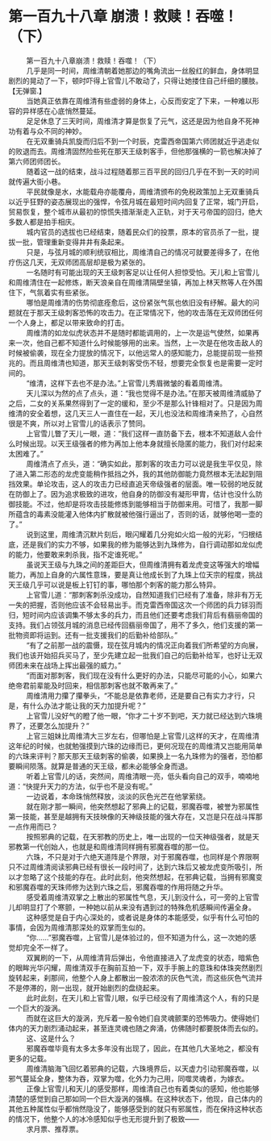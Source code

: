 <h1>第一百九十八章 崩溃！救赎！吞噬！（下）</h1>
<div id="content">&nbsp&nbsp&nbsp&nbsp&nbsp&nbsp&nbsp&nbsp
 第一百九十八章崩溃！救赎！吞噬！（下）
 <br/>&nbsp&nbsp&nbsp&nbsp&nbsp&nbsp&nbsp&nbsp
 几乎是同一时间，周维清朝着她那边的嘴角流出一丝殷红的鲜血，身体明显剧烈的晃动了一下，顿时吓得上官雪儿不敢动了，只得让她搂住自己纤细的腰肢。【无弹窗.】
 <br/>&nbsp&nbsp&nbsp&nbsp&nbsp&nbsp&nbsp&nbsp
 当她真正依靠在周维清有些虚弱的身体上，心反而安定了下来，一种难以形容的异样感在心底悄然蔓延。
 <br/>&nbsp&nbsp&nbsp&nbsp&nbsp&nbsp&nbsp&nbsp
 足足休息了三天时间，周维清才算是恢复了元气，这还是因为他自身不死神功有着与众不同的神妙。
 <br/>&nbsp&nbsp&nbsp&nbsp&nbsp&nbsp&nbsp&nbsp
 在无双重骑兵凯旋而归后不到一个时辰，克雷西帝国第六师团就近乎逃走似的败退而去。周维清固然险些死在那天王级刺客手，但他那强横的一箭也解决掉了第六师团师团长。
 <br/>&nbsp&nbsp&nbsp&nbsp&nbsp&nbsp&nbsp&nbsp
 随着这一战的结束，战斗过程随着那三百平民的回归几乎在不到一天的时间就传遍大街小巷。
 <br/>&nbsp&nbsp&nbsp&nbsp&nbsp&nbsp&nbsp&nbsp
 平民就像是水，水能载舟亦能覆舟，周维清颁布的免税政策加上无双重骑兵以近乎狂野的姿态展现出的强悍，令弦月城在最短时间内回复了正常，城门开启，贸易恢复，整个城市从最初的惊慌失措渐渐走入正轨，对于天弓帝国的回归，绝大多数人都是拍手相庆。
 <br/>&nbsp&nbsp&nbsp&nbsp&nbsp&nbsp&nbsp&nbsp
 城内官员的选拔也已经结束，随着民众们的投票，原本的官员杀了一批，提拔一批，管理重新变得井井有条起来。
 <br/>&nbsp&nbsp&nbsp&nbsp&nbsp&nbsp&nbsp&nbsp
 只是，与弦月城的顺利统驭相比，周维清自己的情况可就要差得多了，在他疗伤这几天，无双师团高层却是极为紧张的。
 <br/>&nbsp&nbsp&nbsp&nbsp&nbsp&nbsp&nbsp&nbsp
 一名随时有可能出现的天王级刺客足以让任何人担惊受怕。天儿和上官雪儿和周维清住在一起修炼，断天浪亲自在周维清隔壁坐镇，再加上林天熬等人在外围住下，气氛着实有些紧张。
 <br/>&nbsp&nbsp&nbsp&nbsp&nbsp&nbsp&nbsp&nbsp
 哪怕是周维清的伤势彻底痊愈后，这份紧张气氛也依旧没有纾解。最大的问题就在于那天王级刺客恐怖的攻击力。在正常情况下，他的攻击落在无双师团任何一个人身上，都足以带来致命的打击。
 <br/>&nbsp&nbsp&nbsp&nbsp&nbsp&nbsp&nbsp&nbsp
 周维清的如龙似虎状态并不是随时都能调用的，上一次是运气使然，如果再来一次，他自己都不知道什么时候能够用的出来。当然，上一次是在他攻击敌人的时候被偷袭，现在全力提放的情况下，以他远常人的感知能力，总能提前现一些预兆的。而且周维清也知道，那天王级刺客受伤不轻，想要完全恢复也是需要一定时间的。
 <br/>&nbsp&nbsp&nbsp&nbsp&nbsp&nbsp&nbsp&nbsp
 “维清，这样下去也不是办法。”上官雪儿秀眉微皱的看着周维清。
 <br/>&nbsp&nbsp&nbsp&nbsp&nbsp&nbsp&nbsp&nbsp
 天儿深以为然的点了点头，道：“我也觉得不是办法。”在那天被周维清威胁了之后，二女的关系果然得到了一定的缓和，至少不是那么针锋相对了。只是因为周维清的安全着想，这几天三人一直住在一起，天儿也没法和周维清亲热了，心自然很是不爽，所以对上官雪儿的话表示了赞同。
 <br/>&nbsp&nbsp&nbsp&nbsp&nbsp&nbsp&nbsp&nbsp
 上官雪儿瞥了天儿一眼，道：“我们这样一直防备下去，根本不知道敌人会什么时候出现。以天王级强者的修为再加上他本身就擅长隐匿的能力，我们对付起来太困难了。”
 <br/>&nbsp&nbsp&nbsp&nbsp&nbsp&nbsp&nbsp&nbsp
 周维清点了点头，道：“确实如此，那刺客的攻击力可以说是我生平仅见，除了进入第二形态的龙虎变能稍作抵挡之外，我的其他防御能力竟然根本无法起到阻挡效果。单论攻击，这人的攻击力已经直追天帝级强者的层面。唯一较弱的地反就在防御上了。因为追求极致的进攻，他自身的防御没有凝形甲胄，估计也没什么防御技能。不过，他却是将攻击技能修炼到能够相当于防御来用。可惜了，我那一脚所蕴含的毒素没能灌入他体内扩散就被他强行逼出了，否则的话，就够他喝一壶的了。”
 <br/>&nbsp&nbsp&nbsp&nbsp&nbsp&nbsp&nbsp&nbsp
 说到这里，周维清沉默片刻后，眼闪耀着几分宛如火焰一般的光彩，“归根结底，还是我们的实力不够，如果我的修为能够达到九珠修为，自行调动那如龙似虎的能力，他要敢来刺杀我，指不定谁死呢。”
 <br/>&nbsp&nbsp&nbsp&nbsp&nbsp&nbsp&nbsp&nbsp
 虽说天王级与九珠之间的差距巨大，但周维清拥有着龙虎变这等强大的增幅能力，再加上自身的六属性意珠，要是真让他成长到了九珠上位天宗的程度，挑战天王级几乎可以说是板上钉钉的事，哪怕那个刺客的能力那么特异。
 <br/>&nbsp&nbsp&nbsp&nbsp&nbsp&nbsp&nbsp&nbsp
 上官雪儿道：“那刺客刺杀没成功，自然知道我们已经有了准备，除非有万无一失的把握，否则他应该不会轻易出手。而克雷西帝国这次一个师团的兵力铩羽而归，短时间内应该调集不够太多的兵力，而且他们还要考虑我们背后有翡丽帝国的支持。我们占领弦月城的消息已经传回翡丽帝国了，用不了多久，他们支援的第一批物资即将运到。还有一批支援我们的后勤补给部队。”
 <br/>&nbsp&nbsp&nbsp&nbsp&nbsp&nbsp&nbsp&nbsp
 “有了之前那一战的震慑，现在弦月城内的情况正向着我们所希望的方向展，我们也该开始招兵买马了，至少先建立起一批我们自己的后勤补给军，也好让无双师团未来在战场上挥出最强的威力。”
 <br/>&nbsp&nbsp&nbsp&nbsp&nbsp&nbsp&nbsp&nbsp
 “而面对那刺客，我们现在没有什么更好的办法，只能尽可能的小心，如果六绝帝君前辈能及时回来，相信那刺客也就不敢再来了。”
 <br/>&nbsp&nbsp&nbsp&nbsp&nbsp&nbsp&nbsp&nbsp
 周维清用力攥了攥拳头，“不能总是依靠老师，还是要自己有实力才行，只是，有什么办法才能让我的天力加提升呢？”
 <br/>&nbsp&nbsp&nbsp&nbsp&nbsp&nbsp&nbsp&nbsp
 上官雪儿没好气的瞪了他一眼，“你才二十岁不到吧，天力就已经达到六珠境界了，还要怎么加提升？”
 <br/>&nbsp&nbsp&nbsp&nbsp&nbsp&nbsp&nbsp&nbsp
 上官三姐妹比周维清大三岁左右，但哪怕是上官雪儿这样的天才，在周维清这年纪的时候，也就勉强摸到六珠的边缘而已，更何况现在的周维清又岂能用简单的六珠来评判？那天那天王级刺客的偷袭，如果换上一名九珠修为的强者，恐怕都要瞬间陨落。就算是普通的天王级，都未必能够全身而退。
 <br/>&nbsp&nbsp&nbsp&nbsp&nbsp&nbsp&nbsp&nbsp
 听着上官雪儿的话，突然间，周维清眼一亮，低头看向自己的双手，喃喃地道：“快提升天力的方法，似乎也不是没有呢。”
 <br/>&nbsp&nbsp&nbsp&nbsp&nbsp&nbsp&nbsp&nbsp
 一边说着，本命珠悄然释放，淡淡的灰色光芒在他掌萦绕。
 <br/>&nbsp&nbsp&nbsp&nbsp&nbsp&nbsp&nbsp&nbsp
 就在刚才那一瞬间，他突然想起了邪典上的记载，邪魔吞噬，被誉为邪属性第一技能，甚至是越拥有天技映像的天神级技能的强大存在，又岂是只在战斗挥那一点作用而已？
 <br/>&nbsp&nbsp&nbsp&nbsp&nbsp&nbsp&nbsp&nbsp
 按照邪典的记载，在天邪教的历史上，唯一出现的一位天神级强者，就是天邪教第一代创始人，也就是和周维清同样拥有邪魔吞噬的那一位。
 <br/>&nbsp&nbsp&nbsp&nbsp&nbsp&nbsp&nbsp&nbsp
 六珠，不只是对于六绝天道阵是个界限，对于邪魔吞噬，也同样是个界限啊只不过周维清阅读邪典已经有很长一段时间了，达到六珠后又被龙虎变所吸引，所以才忽略了这个技能的存在。此时此刻，他突然想起，在邪典记载，当拥有邪魔变和邪魔吞噬的天珠师修为达到六珠之后，邪魔吞噬的作用将随之升华。
 <br/>&nbsp&nbsp&nbsp&nbsp&nbsp&nbsp&nbsp&nbsp
 感受着周维清双掌之上散出的邪属性气息，天儿到没什么，可一旁的上官雪儿却明显打了个寒颤，一种她以前从来没有遇到过的特殊危机感瞬间传遍全身。
 <br/>&nbsp&nbsp&nbsp&nbsp&nbsp&nbsp&nbsp&nbsp
 这种感觉是自于内心深处的，或者说是身体的本能感受，似乎有什么可怕的事情，会因为周维清那深处的双掌而生似的。
 <br/>&nbsp&nbsp&nbsp&nbsp&nbsp&nbsp&nbsp&nbsp
 “你……”邪魔吞噬，上官雪儿是体验过的，但不知道为什么，这一次她的感觉却完全不一样了。
 <br/>&nbsp&nbsp&nbsp&nbsp&nbsp&nbsp&nbsp&nbsp
 双翼刷的一下，从周维清背后弹出，令他直接进入了龙虎变的状态，暗紫色的眼眸光华闪耀，周维清双手在胸前互拍一下，双手手腕上的意珠和体珠突然剧烈旋转起来，刹那间，他整个人身上都散出一股浓浓的灰色气流，而这些灰色气流并不是停滞的，刚一出现，就开始剧烈的盘绕起来。
 <br/>&nbsp&nbsp&nbsp&nbsp&nbsp&nbsp&nbsp&nbsp
 此时此刻，在天儿和上官雪儿眼，似乎已经没有了周维清这个人，有的只是一个巨大的漩涡。
 <br/>&nbsp&nbsp&nbsp&nbsp&nbsp&nbsp&nbsp&nbsp
 而就在这巨大的漩涡，充斥着一股令她们自灵魂颤栗的恐怖吸力。使得她们体内的天力剧烈涌动起来，甚至连灵魂也随之奔涌，仿佛随时都要脱体而去似的。
 <br/>&nbsp&nbsp&nbsp&nbsp&nbsp&nbsp&nbsp&nbsp
 这、这是什么？
 <br/>&nbsp&nbsp&nbsp&nbsp&nbsp&nbsp&nbsp&nbsp
 邪魔吞噬毕竟有太多太多年没有出现了，因此，在其他几大圣地之，都没有更多的记载。
 <br/>&nbsp&nbsp&nbsp&nbsp&nbsp&nbsp&nbsp&nbsp
 周维清脑海飞回忆着邪典的记载，六珠境界后，以天虚力引动邪魔吞噬，以邪气蔓延全身，整体为吞，双掌为噬，化外力为己用，同噬灵魂者，为嫁衣。
 <br/>&nbsp&nbsp&nbsp&nbsp&nbsp&nbsp&nbsp&nbsp
 正像上官雪儿和天儿的感受那样，周维清自己也有着类似的感知，他也能够清楚的感觉到自己那如同一个巨大漩涡的强横。在这种状态下，他现，自己体内的其他五种属性似乎都悄然隐没了，能够感受到的就只有邪属性，而在保持这种状态的情况下，他整个人的冰冷感知似乎也无形提升到了极致——
 <br/>&nbsp&nbsp&nbsp&nbsp&nbsp&nbsp&nbsp&nbsp
 求月票、推荐票。
 <br/>&nbsp&nbsp&nbsp&nbsp&nbsp&nbsp&nbsp&nbsp
 <br/>&nbsp&nbsp&nbsp&nbsp&nbsp&nbsp&nbsp&nbsp
</div>
